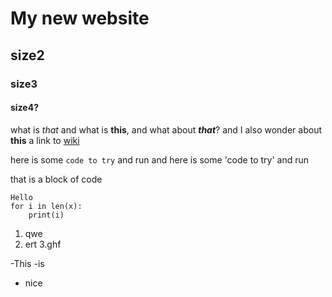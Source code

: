 # My new website

## size2

### size3

#### size4?

what is *that* and what is **this**, and what about ***that***?
and I also wonder about ****this****
a link to [wiki](https://www.wikipedia.org/)

here is some `code to try` and run
and here is some 'code to try' and run

that is a block of code

```
Hello
for i in len(x):
	print(i)
```

1. qwe
2. ert
3.ghf

-This
-is
- nice


